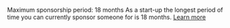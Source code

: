 Maximum sponsorship period: 18 months
As a start-up the longest period of time you can currently sponsor someone for is 18 months. [Learn more](#)
